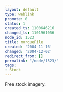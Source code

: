 ```yaml
---
layout: default
type: weblink
promote: 0
status: 1
created_ts: 1100646216
changed_ts: 1101961056
node_id: 1523
title: morgueFile
created: '2004-11-16'
changed: '2004-12-02'
redirect_from: []
permalink: "/node/1523/"
tags:
- Stock
---
```

Free stock imagery.
